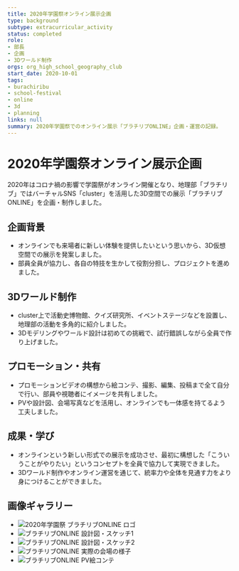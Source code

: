 ```yaml
---
title: 2020年学園祭オンライン展示企画
type: background
subtype: extracurricular_activity
status: completed
role:
- 部長
- 企画
- 3Dワールド制作
orgs: org_high_school_geography_club
start_date: 2020-10-01
tags:
- burachiribu
- school-festival
- online
- 3d
- planning
links: null
summary: 2020年学園祭でのオンライン展示「ブラチリブONLINE」企画・運営の記録。
---
```

# 2020年学園祭オンライン展示企画

2020年はコロナ禍の影響で学園祭がオンライン開催となり、地理部「ブラチリブ」ではバーチャルSNS「cluster」を活用した3D空間での展示「ブラチリブONLINE」を企画・制作しました。

## 企画背景

- オンラインでも来場者に新しい体験を提供したいという思いから、3D仮想空間での展示を発案しました。
- 部員全員が協力し、各自の特技を生かして役割分担し、プロジェクトを進めました。

## 3Dワールド制作

- cluster上で活動史博物館、クイズ研究所、イベントステージなどを設置し、地理部の活動を多角的に紹介しました。
- 3Dモデリングやワールド設計は初めての挑戦で、試行錯誤しながら全員で作り上げました。

## プロモーション・共有

- プロモーションビデオの構想から絵コンテ、撮影、編集、投稿まで全て自分で行い、部員や視聴者にイメージを共有しました。
- PVや設計図、会場写真などを活用し、オンラインでも一体感を持てるよう工夫しました。

## 成果・学び

- オンラインという新しい形式での展示を成功させ、最初に構想した「こういうことがやりたい」というコンセプトを全員で協力して実現できました。
- 3Dワールド制作やオンライン運営を通じて、統率力や全体を見通す力をより身につけることができました。

## 画像ギャラリー

- ![2020年学園祭 ブラチリブONLINE ロゴ](linked_assets/30_Background/extracurricular_activities/burachiribu_club_activity/school_festival_planning/burachiribu_online_planning_2020/online_logo_2020.jpg)
- ![ブラチリブONLINE 設計図・スケッチ1](linked_assets/30_Background/extracurricular_activities/burachiribu_club_activity/school_festival_planning/burachiribu_online_planning_2020/online_sketch_1.jpg)
- ![ブラチリブONLINE 設計図・スケッチ2](linked_assets/30_Background/extracurricular_activities/burachiribu_club_activity/school_festival_planning/burachiribu_online_planning_2020/online_sketch_2.jpg)
- ![ブラチリブONLINE 実際の会場の様子](linked_assets/30_Background/extracurricular_activities/burachiribu_club_activity/school_festival_planning/burachiribu_online_planning_2020/online_venue_2025.jpg)
- ![ブラチリブONLINE PV絵コンテ](linked_assets/30_Background/extracurricular_activities/burachiribu_club_activity/school_festival_planning/burachiribu_online_planning_2020/online_pv_storyboard_2025.jpg) 